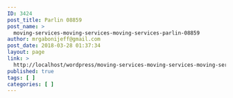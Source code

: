 ```yaml
---
ID: 3424
post_title: Parlin 08859
post_name: >
  moving-services-moving-services-moving-services-parlin-08859
author: mrgabonijeff@gmail.com
post_date: 2018-03-28 01:37:34
layout: page
link: >
  http://localhost/wordpress/moving-services-moving-services-moving-services-parlin-08859/
published: true
tags: [ ]
categories: [ ]
---
```


